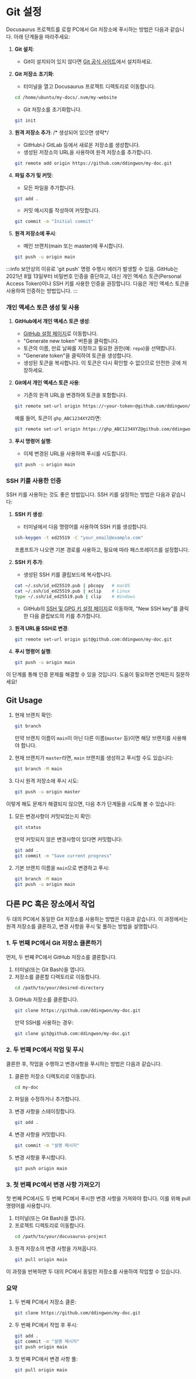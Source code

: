 # Git 설정

Docusaurus 프로젝트를 로컬 PC에서 Git 저장소에 푸시하는 방법은 다음과 같습니다. 아래 단계들을 따라주세요:

1. **Git 설치**:
   - Git이 설치되어 있지 않다면 [Git 공식 사이트](https://git-scm.com/)에서 설치하세요.

2. **Git 저장소 초기화**:
   - 터미널을 열고 Docusaurus 프로젝트 디렉토리로 이동합니다.
   ```bash
   cd /home/ubuntu/my-docs/.nvm/my-website
   ```
   - Git 저장소를 초기화합니다.
   ```bash
   git init
   ```

3. **원격 저장소 추가**:      /* 생성되어 있으면 생략*/
   - GitHub나 GitLab 등에서 새로운 저장소를 생성합니다.
   - 생성된 저장소의 URL을 사용하여 원격 저장소를 추가합니다.
   ```bash
   git remote add origin https://github.com/ddingwon/my-doc.git
   ```

4. **파일 추가 및 커밋**:
   - 모든 파일을 추가합니다.
   ```bash
   git add .
   ```
   - 커밋 메시지를 작성하여 커밋합니다.
   ```bash
   git commit -m "Initial commit"
   ```

5. **원격 저장소에 푸시**:
   - 메인 브랜치(main 또는 master)에 푸시합니다.
   ```bash
   git push -u origin main
   ```

:::info
보안상의 이유로 'git push' 명령 수행시 에러가 발생할 수 있음. GitHub는 2021년 8월 13일부터 비밀번호 인증을 중단하고, 대신 개인 액세스 토큰(Personal Access Token)이나 SSH 키를 사용한 인증을 권장합니다. 다음은 개인 액세스 토큰을 사용하여 인증하는 방법입니다.
:::


### 개인 액세스 토큰 생성 및 사용

1. **GitHub에서 개인 액세스 토큰 생성**:
   - [GitHub 설정 페이지](https://github.com/settings/tokens)로 이동합니다.
   - "Generate new token" 버튼을 클릭합니다.
   - 토큰의 이름, 만료 날짜를 지정하고 필요한 권한(예: `repo`)을 선택합니다.
   - "Generate token"을 클릭하여 토큰을 생성합니다.
   - 생성된 토큰을 복사합니다. 이 토큰은 다시 확인할 수 없으므로 안전한 곳에 저장하세요.

2. **Git에서 개인 액세스 토큰 사용**:
   - 기존의 원격 URL을 변경하여 토큰을 포함합니다.
   ```bash
   git remote set-url origin https://<your-token>@github.com/ddingwon/my-doc.git
   ```
   예를 들어, 토큰이 `ghp_ABC1234XYZ`라면:
   ```bash
   git remote set-url origin https://ghp_ABC1234XYZ@github.com/ddingwon/my-doc.git
   ```

3. **푸시 명령어 실행**:
   - 이제 변경된 URL을 사용하여 푸시를 시도합니다.
   ```bash
   git push -u origin main
   ```

### SSH 키를 사용한 인증

SSH 키를 사용하는 것도 좋은 방법입니다. SSH 키를 설정하는 방법은 다음과 같습니다:

1. **SSH 키 생성**:
   - 터미널에서 다음 명령어를 사용하여 SSH 키를 생성합니다.
   ```bash
   ssh-keygen -t ed25519 -C "your_email@example.com"
   ```
   프롬프트가 나오면 기본 경로를 사용하고, 필요에 따라 패스프레이즈를 설정합니다.

2. **SSH 키 추가**:
   - 생성된 SSH 키를 클립보드에 복사합니다.
   ```bash
   cat ~/.ssh/id_ed25519.pub | pbcopy   # macOS
   cat ~/.ssh/id_ed25519.pub | xclip    # Linux
   type ~/.ssh/id_ed25519.pub | clip    # Windows
   ```
   - GitHub의 [SSH 및 GPG 키 설정 페이지](https://github.com/settings/keys)로 이동하여, "New SSH key"를 클릭한 다음 클립보드의 키를 추가합니다.

3. **원격 URL을 SSH로 변경**:
   ```bash
   git remote set-url origin git@github.com:ddingwon/my-doc.git
   ```

4. **푸시 명령어 실행**:
   ```bash
   git push -u origin main
   ```

이 단계를 통해 인증 문제를 해결할 수 있을 것입니다. 도움이 필요하면 언제든지 질문하세요!


## Git Usage

1. 현재 브랜치 확인:
   ```bash
   git branch
   ```
   만약 브랜치 이름이 `main`이 아닌 다른 이름(`master` 등)이면 해당 브랜치를 사용해야 합니다.

2. 현재 브랜치가 `master`라면, `main` 브랜치를 생성하고 푸시할 수도 있습니다:
   ```bash
   git branch -M main
   ```

3. 다시 원격 저장소에 푸시 시도:
   ```bash
   git push -u origin master
   ```

이렇게 해도 문제가 해결되지 않으면, 다음 추가 단계들을 시도해 볼 수 있습니다:

1. 모든 변경사항이 커밋되었는지 확인:
   ```bash
   git status
   ```
   만약 커밋되지 않은 변경사항이 있다면 커밋합니다:
   ```bash
   git add .
   git commit -m "Save current progress"
   ```

2. 기본 브랜치 이름을 `main`으로 변경하고 푸시:
   ```bash
   git branch -M main
   git push -u origin main
   ```

## 다른 PC 혹은 장소에서 작업

두 대의 PC에서 동일한 Git 저장소를 사용하는 방법은 다음과 같습니다. 이 과정에서는 원격 저장소를 클론하고, 변경 사항을 푸시 및 풀하는 방법을 설명합니다.

### 1. 두 번째 PC에서 Git 저장소 클론하기
먼저, 두 번째 PC에서 GitHub 저장소를 클론합니다.

1. 터미널(또는 Git Bash)을 엽니다.
2. 저장소를 클론할 디렉토리로 이동합니다.
   ```bash
   cd /path/to/your/desired-directory
   ```
3. GitHub 저장소를 클론합니다.
   ```bash
   git clone https://github.com/ddingwon/my-doc.git
   ```
   만약 SSH를 사용하는 경우:
   ```bash
   git clone git@github.com:ddingwon/my-doc.git
   ```

### 2. 두 번째 PC에서 작업 및 푸시
클론한 후, 작업을 수행하고 변경사항을 푸시하는 방법은 다음과 같습니다.

1. 클론한 저장소 디렉토리로 이동합니다.
   ```bash
   cd my-doc
   ```

2. 파일을 수정하거나 추가합니다.

3. 변경 사항을 스테이징합니다.
   ```bash
   git add .
   ```

4. 변경 사항을 커밋합니다.
   ```bash
   git commit -m "설명 메시지"
   ```

5. 변경 사항을 푸시합니다.
   ```bash
   git push origin main
   ```

### 3. 첫 번째 PC에서 변경 사항 가져오기
첫 번째 PC에서도 두 번째 PC에서 푸시한 변경 사항을 가져와야 합니다. 이를 위해 pull 명령어를 사용합니다.

1. 터미널(또는 Git Bash)을 엽니다.
2. 프로젝트 디렉토리로 이동합니다.
   ```bash
   cd /path/to/your/docusaurus-project
   ```
3. 원격 저장소의 변경 사항을 가져옵니다.
   ```bash
   git pull origin main
   ```

이 과정을 반복하면 두 대의 PC에서 동일한 저장소를 사용하여 작업할 수 있습니다.

### 요약
1. 두 번째 PC에서 저장소 클론:
   ```bash
   git clone https://github.com/ddingwon/my-doc.git
   ```

2. 두 번째 PC에서 작업 후 푸시:
   ```bash
   git add .
   git commit -m "설명 메시지"
   git push origin main
   ```

3. 첫 번째 PC에서 변경 사항 풀:
   ```bash
   git pull origin main
   ```

